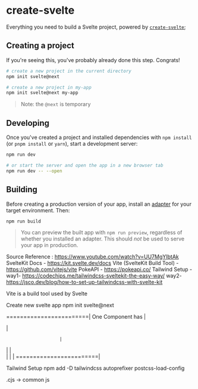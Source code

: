 # create-svelte

Everything you need to build a Svelte project, powered by [`create-svelte`](https://github.com/sveltejs/kit/tree/master/packages/create-svelte);

## Creating a project

If you're seeing this, you've probably already done this step. Congrats!

```bash
# create a new project in the current directory
npm init svelte@next

# create a new project in my-app
npm init svelte@next my-app
```

> Note: the `@next` is temporary

## Developing

Once you've created a project and installed dependencies with `npm install` (or `pnpm install` or `yarn`), start a development server:

```bash
npm run dev

# or start the server and open the app in a new browser tab
npm run dev -- --open
```

## Building

Before creating a production version of your app, install an [adapter](https://kit.svelte.dev/docs#adapters) for your target environment. Then:

```bash
npm run build
```

> You can preview the built app with `npm run preview`, regardless of whether you installed an adapter. This should _not_ be used to serve your app in production.

Source Reference : https://www.youtube.com/watch?v=UU7MgYIbtAk
SvelteKit Docs - https://kit.svelte.dev/docs
Vite (SvelteKit Build Tool) - https://github.com/vitejs/vite
PokeAPI - https://pokeapi.co/
Tailwind Setup - way1- https://codechips.me/tailwindcss-sveltekit-the-easy-way/
                 way2- https://jsco.dev/blog/how-to-set-up-tailwindcss-with-svelte-kit

Vite is a build tool used by Svelte


Create new svelte app
npm init svelte@next

========================|
One Component has       |
<style>                 |
//scoped to component   |
</style>                |
                        |
<div>                   |
                        |
</div>                  |
                        |
<script>                |
</script>               |
========================|


Tailwind Setup
npm add -D tailwindcss autoprefixer postcss-load-config

.cjs -> common js
